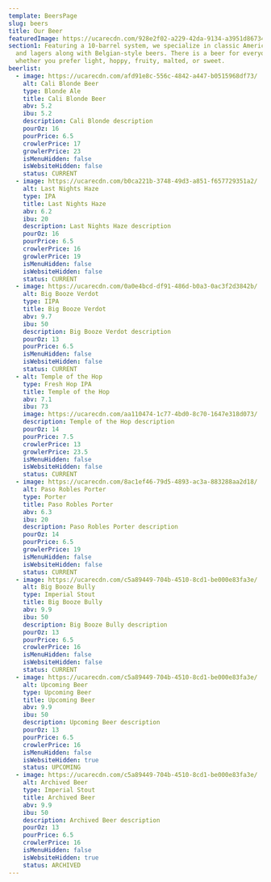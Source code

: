 ```yaml
---
template: BeersPage
slug: beers
title: Our Beer
featuredImage: https://ucarecdn.com/928e2f02-a229-42da-9134-a3951d86734b/-/crop/1970x1367/18,233/-/preview/
section1: Featuring a 10-barrel system, we specialize in classic American ales
  and lagers along with Belgian-style beers. There is a beer for everyone -
  whether you prefer light, hoppy, fruity, malted, or sweet.
beerlist:
  - image: https://ucarecdn.com/afd91e8c-556c-4842-a447-b0515968df73/
    alt: Cali Blonde Beer
    type: Blonde Ale
    title: Cali Blonde Beer
    abv: 5.2
    ibu: 5.2
    description: Cali Blonde description
    pourOz: 16
    pourPrice: 6.5
    crowlerPrice: 17
    growlerPrice: 23
    isMenuHidden: false
    isWebsiteHidden: false
    status: CURRENT
  - image: https://ucarecdn.com/b0ca221b-3748-49d3-a851-f657729351a2/
    alt: Last Nights Haze
    type: IPA
    title: Last Nights Haze
    abv: 6.2
    ibu: 20
    description: Last Nights Haze description
    pourOz: 16
    pourPrice: 6.5
    crowlerPrice: 16
    growlerPrice: 19
    isMenuHidden: false
    isWebsiteHidden: false
    status: CURRENT
  - image: https://ucarecdn.com/0a0e4bcd-df91-486d-b0a3-0ac3f2d3842b/
    alt: Big Booze Verdot
    type: IIPA
    title: Big Booze Verdot
    abv: 9.7
    ibu: 50
    description: Big Booze Verdot description
    pourOz: 13
    pourPrice: 6.5
    isMenuHidden: false
    isWebsiteHidden: false
    status: CURRENT
  - alt: Temple of the Hop
    type: Fresh Hop IPA
    title: Temple of the Hop
    abv: 7.1
    ibu: 73
    image: https://ucarecdn.com/aa110474-1c77-4bd0-8c70-1647e318d073/
    description: Temple of the Hop description
    pourOz: 14
    pourPrice: 7.5
    crowlerPrice: 13
    growlerPrice: 23.5
    isMenuHidden: false
    isWebsiteHidden: false
    status: CURRENT
  - image: https://ucarecdn.com/8ac1ef46-79d5-4893-ac3a-883288aa2d18/
    alt: Paso Robles Porter
    type: Porter
    title: Paso Robles Porter
    abv: 6.3
    ibu: 20
    description: Paso Robles Porter description
    pourOz: 14
    pourPrice: 6.5
    growlerPrice: 19
    isMenuHidden: false
    isWebsiteHidden: false
    status: CURRENT
  - image: https://ucarecdn.com/c5a89449-704b-4510-8cd1-be000e83fa3e/
    alt: Big Booze Bully
    type: Imperial Stout
    title: Big Booze Bully
    abv: 9.9
    ibu: 50
    description: Big Booze Bully description
    pourOz: 13
    pourPrice: 6.5
    crowlerPrice: 16
    isMenuHidden: false
    isWebsiteHidden: false
    status: CURRENT
  - image: https://ucarecdn.com/c5a89449-704b-4510-8cd1-be000e83fa3e/
    alt: Upcoming Beer
    type: Upcoming Beer
    title: Upcoming Beer
    abv: 9.9
    ibu: 50
    description: Upcoming Beer description
    pourOz: 13
    pourPrice: 6.5
    crowlerPrice: 16
    isMenuHidden: false
    isWebsiteHidden: true
    status: UPCOMING
  - image: https://ucarecdn.com/c5a89449-704b-4510-8cd1-be000e83fa3e/
    alt: Archived Beer
    type: Imperial Stout
    title: Archived Beer
    abv: 9.9
    ibu: 50
    description: Archived Beer description
    pourOz: 13
    pourPrice: 6.5
    crowlerPrice: 16
    isMenuHidden: false
    isWebsiteHidden: true
    status: ARCHIVED
---
```

